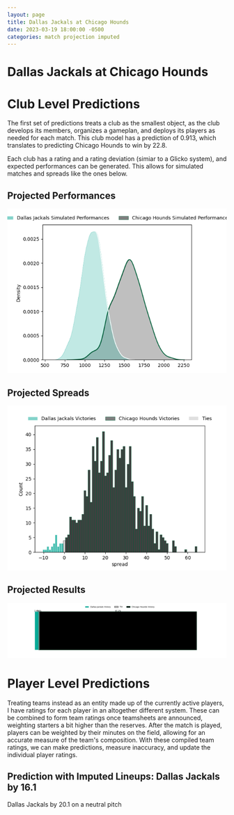 ```yaml
---  
layout: page  
title: Dallas Jackals at Chicago Hounds  
date: 2023-03-19 18:00:00 -0500  
categories: match projection imputed  
---
```

# Dallas Jackals at Chicago Hounds

# Club Level Predictions


The first set of predictions treats a club as the smallest object, as the club develops its members, organizes a gameplan, and deploys its players as needed for each match. This club model has a prediction of 0.913, which translates to predicting Chicago Hounds to win by 22.8.

Each club has a rating and a rating deviation (simiar to a Glicko system), and expected performances can be generated. This allows for simulated matches and spreads like the ones below.
## Projected Performances


![Projected Performances](plots/performances_2023-03-19-ChicagoHounds-DallasJackals.png)
## Projected Spreads


![Projected Spreads](plots/spreads_2023-03-19-ChicagoHounds-DallasJackals.png)
## Projected Results


![Projected Results](plots/resultbar_2023-03-19-ChicagoHounds-DallasJackals.png)
# Player Level Predictions


Treating teams instead as an entity made up of the currently active players, I have ratings for each player in an altogether different system. These can be combined to form team ratings once teamsheets are announced, weighting starters a bit higher than the reserves. After the match is played, players can be weighted by their minutes on the field, allowing for an accurate measure of the team's composition. With these compiled team ratings, we can make predictions, measure inaccuracy, and update the individual player ratings.
## Prediction with Imputed Lineups: Dallas Jackals by 16.1


Dallas Jackals by 20.1 on a neutral pitch

